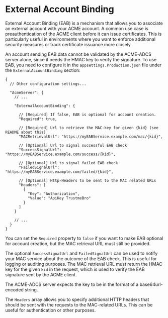 # External Account Binding

External Account Binding (EAB) is a mechanism that allows you to associate an external account with your ACME account.
A common use case is preauthentication of the ACME client before it can issue certificates.
This is particularly useful in environments where you want to enforce additional security measures or track certificate issuance more closely.

An account sending EAB data cannot be validated by the ACME-ADCS server alone, since it needs the HMAC key to verify the signature.
To use EAB, you need to configure it in the `appsettings.Production.json` file under the `ExternalAccountBinding` section:

```jsonc
{
  // Other configuration settings...

  "AcmeServer": {
    // ...

    "ExternalAccountBinding": {

      // [Required] If false, EAB is optional for account creation.
      "Required": true,

      // [Required] Url to retrieve the MAC-key for given {kid} (see README about this)
      "MACRetrievalUrl": "https://myEABService.example.com/mac/{kid}",

      // [Optional] Url to signal successful EAB check
      "SuccessSignalUrl": "https://myEABService.example.com/success/{kid}",

      // [Optional] Url to signal failed EAB check
      "FailedSignalUrl": "https://myEABService.example.com/failed/{kid}",

      // [Optional] Http-Headers to be sent to the MAC related URLs
      "Headers": [
        {
          "Key": "Authorization",
          "Value": "ApiKey TrustmeBro"
        }
      ]
    }

    // ...
  }
}
```

You can set the `Required` property to `false` if you want to make EAB optional for account creation, but the MAC retrieval URL must still be provided.

The optional `SuccessSignalUrl` and `FailedSignalUrl` can be used to notify your MAC service about the outcome of the EAB check. This is useful for logging or auditing purposes.
The MAC retrieval URL must return the HMAC key for the given `kid` in the request, which is used to verify the EAB signature sent by the ACME client.

The ACME-ADCS server expects the key to be in the format of a base64url-encoded string.

The `Headers` array allows you to specify additional HTTP headers that should be sent with the requests to the MAC-related URLs. This can be useful for authentication or other purposes.